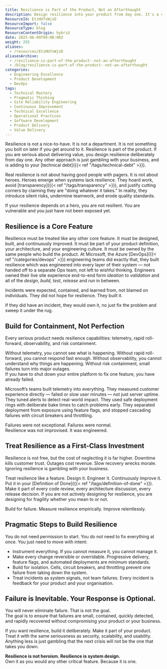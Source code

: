 ```yaml
---
title: Resilience is Part of the Product, Not an Afterthought
description: Design resilience into your product from day one. It's a core feature, not an afterthought. Build for failure, measure it, and improve relentlessly.
ResourceId: EtzHUfsWjsD
ResourceImport: false
ResourceType: blog
ResourceContentOrigin: hybrid
date: 2025-06-09T09:00:00Z
weight: 255
aliases:
  - /resources/EtzHUfsWjsD
aliasesArchive:
  - /resilience-is-part-of-the-product--not-an-afterthought
  - /blog/resilience-is-part-of-the-product--not-an-afterthought
categories:
  - Engineering Excellence
  - Product Development
  - DevOps
tags:
  - Technical Mastery
  - Pragmatic Thinking
  - Site Reliability Engineering
  - Continuous Improvement
  - Technical Excellence
  - Operational Practices
  - Software Development
  - Product Delivery
  - Value Delivery
---
```


Resilience is not a nice-to-have. It is not a department. It is not something you bolt on later if you get around to it. Resilience is part of the product. If you are serious about delivering value, you design resilience deliberately from day one. Any other approach is just gambling with your business, and is adding to your [technical debt]({{< ref "/tags/technical-debt" >}}).

Real resilience is not about having good people with pagers. It is not about heroes. Heroes emerge when systems lack resilience. They hoard work, avoid [transparency]({{< ref "/tags/transparency" >}}), and justify cutting corners by claiming they are "doing whatever it takes." In reality, they introduce silent risks, undermine teamwork, and erode quality standards.

If your resilience depends on a hero, you are not resilient. You are vulnerable and you just have not been exposed yet.

## Resilience is a Core Feature

Resilience must be treated like any other core feature. It must be designed, built, and continuously improved. It must be part of your product definition, your architecture, and your engineering culture. It must be owned by the same people who build the product. At Microsoft, the Azure [DevOps]({{< ref "/categories/devops" >}}) engineering teams did exactly that, they built resilience which was engineered into every layer of their system — not handed off to a separate Ops team, not left to wishful thinking. Engineers owned their live site experience end-to-end form _ideation_ to _validation_ and all of the _design_, _build_, _test_, _release_ and _run_ in between.

Incidents were expected, contained, and learned from, not blamed on individuals. They did not hope for resilience. They built it.

If they did have an incident, they would own it, no just fix the problem and sweep it under the rug.

## Build for Containment, Not Perfection

Every serious product needs resilience capabilities: telemetry, rapid roll-forward, observability, and risk containment.

Without telemetry, you cannot see what is happening. Without rapid roll-forward, you cannot respond fast enough. Without observability, you cannot understand why things are happening. Without risk containment, small failures turn into major outages.  
If you have to shut down your entire platform to fix one feature, you have already failed.

Microsoft’s teams built telemetry into everything. They measured customer experience directly — failed or slow user minutes — not just server uptime. They tuned alerts to detect real-world impact. They used safe deployment rings with deliberate bake times to catch problems early. They separated deployment from exposure using feature flags, and stopped cascading failures with circuit breakers and throttling.

Failures were not exceptional. Failures were normal.  
Resilience was not improvised. It was engineered.

## Treat Resilience as a First-Class Investment

Resilience is not free, but the cost of neglecting it is far higher. Downtime kills customer trust. Outages cost revenue. Slow recovery wrecks morale. Ignoring resilience is gambling with your business.

Treat resilience like a feature. Design it. Engineer it. Continuously improve it. Put it in your [Definition of Done]({{< ref "/tags/definition-of-done" >}}). Make it part of every code review, every architecture discussion, every release decision. If you are not actively designing for resilience, you are designing for fragility whether you mean to or not.

Build for failure. Measure resilience empirically. Improve relentlessly.

## Pragmatic Steps to Build Resilience

You do not need permission to start. You do not need to fix everything at once. You just need to move with intent:

- Instrument everything. If you cannot measure it, you cannot manage it.
- Make every change reversible or overridable. Progressive delivery, feature flags, and automated deployments are minimum standards.
- Build for isolation. Cells, circuit breakers, and throttling prevent one failure from taking down the system.
- Treat incidents as system signals, not team failures. Every incident is feedback for your product and your organisation.

## Failure is Inevitable. Your Response is Optional.

You will never eliminate failure. That is not the goal.  
The goal is to ensure that failures are small, contained, quickly detected, and rapidly recovered without compromising your product or your business.

If you want resilience, build it deliberately. Make it part of your product. Treat it with the same seriousness as security, scalability, and usability. Anything less is just gambling that the next crisis will not be the one that takes you down.

**Resilience is not heroism. Resilience is system design.**  
Own it as you would any other critical feature. Because it is one.
